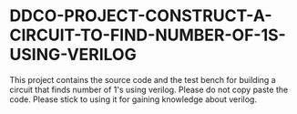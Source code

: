 # DDCO-PROJECT-CONSTRUCT-A-CIRCUIT-TO-FIND-NUMBER-OF-1S-USING-VERILOG
This project contains the source code and the test bench for building a circuit that finds number of 1's using verilog.
Please do not copy paste the code.
Please stick to using it for gaining knowledge about verilog.

